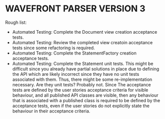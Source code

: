 # WAVEFRONT PARSER VERSION 3


Rough list:
 * Automated Testing: Complete the Document view creation acceptance tests.
 * Automated Testing: Review the completed view creatoin acceptance tests since some refactoring is required.
 * Automated Testing: Complete the StatementFactory creation acceptance tests.
 * Automated Testing: Complete the Statement unit tests.  This might be difficult since you already have partial
   solutions in place due to defining the API which are likely incorrect since they have no unit tests associated
   with them.  Thus, there might be some re-implementation necessary.  Are they unit tests?  Probably not.  Since
   The acceptance tests are defined by the user stories acceptance criteria for visible behaviour, and all published
   API classes are visible, then any behaviour that is associated with a published class is required to be defined
   by the acceptance tests, even if the user stories do not explicitly state the behaviour in their acceptance
   criteria.

